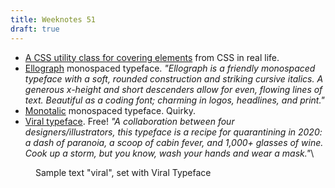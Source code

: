 ```yaml
---
title: Weeknotes 51
draft: true
---
```

- [A CSS utility class for covering elements](https://css-irl.info/a-utility-class-for-covering-elements/) from CSS in real life.
- [Ellograph](https://connary.com/ellograph.html?utm_source=markboulton&utm_medium=email) monospaced typeface. *"Ellograph is a friendly monospaced typeface with a soft, rounded construction and striking cursive italics. A generous x-height and short descenders allow for even, flowing lines of text. Beautiful as a coding font; charming in logos, headlines, and print."*
- [Monotalic](http://beta.kostictype.com/fonts/monotalic?utm_source=markboulton&utm_medium=email) monospaced typeface. Quirky.	
- [Viral typeface](https://www.viraltypeface.com/?utm_source=markboulton&utm_medium=email). Free! *"A collaboration between four designers/illustrators, this typeface is a recipe for quarantining in 2020: a dash of paranoia, a scoop of cabin fever, and 1,000+ glasses of wine. Cook up a storm, but you know, wash your hands and wear a mask."*\

<figure>
<img src="/img/viral-typeface.png" alt="">
<figcaption>Sample text "viral", set with Viral Typeface</figcaption>
</figure>
